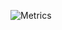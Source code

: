 ![Metrics](https://metrics.lecoq.io/Freestyler589?template=classic&isocalendar=1&languages=1&music=1&introduction=1&repositories=1&followup=1&stars=1&base=header%2C%20activity%2C%20community%2C%20repositories%2C%20metadata&base.indepth=false&base.hireable=false&base.skip=false&repositories.batch=100&repositories.forks=false&repositories.affiliations=owner&isocalendar=false&isocalendar.duration=full-year&languages=false&languages.limit=8&languages.threshold=0%25&languages.other=false&languages.colors=github&languages.sections=most-used&languages.indepth=true&languages.analysis.timeout=15&languages.analysis.timeout.repositories=7.5&languages.categories=markup%2C%20programming&languages.recent.categories=markup%2C%20programming&languages.recent.load=300&languages.recent.days=14&stars=false&stars.limit=5&followup=false&followup.sections=repositories&followup.indepth=true&followup.archived=true&repositories=false&repositories.pinned=0&repositories.starred=0&repositories.random=0&repositories.order=featured%2C%20pinned%2C%20starred%2C%20random&introduction=false&introduction.title=true&music=false&music.provider=spotify&music.user=freestyler589&music.mode=top&music.limit=5&music.played.at=false&music.time.range=short&music.top.type=tracks&config.timezone=America%2FChicago)
